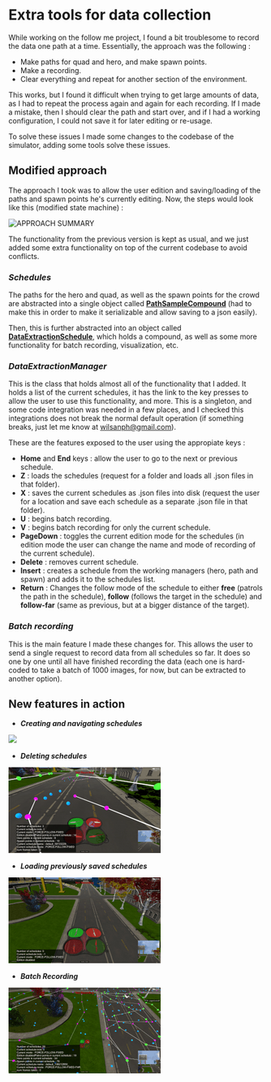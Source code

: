 
# Extra tools for data collection

While working on the follow me project, I found a bit troublesome to record the data one path at a time. Essentially, the approach was the following :

*   Make paths for quad and hero, and make spawn points.
*   Make a recording.
*   Clear everything and repeat for another section of the environment.

This works, but I found it difficult when trying to get large amounts of data, as I had to repeat the process again and again for each recording. If I made a mistake, then I should clear the path and start over, and if I had a working configuration, I could not save it for later editing or re-usage.

To solve these issues I made some changes to the codebase of the simulator, adding some tools solve these issues.

## **Modified approach**

The approach I took was to allow the user edition and saving/loading of the paths and spawn points he's currently editing. Now, the steps would look like this (modified state machine) :

![APPROACH SUMMARY](./imgs/img_modified_approach.png)

The functionality from the previous version is kept as usual, and we just added some extra functionality on top of the current codebase to avoid conflicts.

### _**Schedules**_

The paths for the hero and quad, as well as the spawn points for the crowd are abstracted into a single object called [**PathSampleCompound**](https://github.com/wpumacay/RoboND-QuadRotor-Unity-Simulator/blob/master/Assets/Scripts/PathPlanner.cs) (had to make this in order to make it serializable and allow saving to a json easily).

Then, this is further abstracted into an object called [**DataExtractionSchedule**](https://github.com/wpumacay/RoboND-QuadRotor-Unity-Simulator/blob/master/Assets/Scripts/DataExtraction/DataExtractionSchedule.cs), which holds a compound, as well as some more functionality for batch recording, visualization, etc.

### _**DataExtractionManager**_

This is the class that holds almost all of the functionality that I added. It holds a list of the current schedules, it has the link to the key presses to allow the user to use this functionality, and more. This is a singleton, and some code integration was needed in a few places, and I checked this integrations does not break the normal default operation (if something breaks, just let me know at wilsanph@gmail.com).

These are the features exposed to the user using the appropiate keys :

*   **Home** and **End** keys : allow the user to go to the next or previous schedule.
*   **Z** : loads the schedules (request for a folder and loads all .json files in that folder).
*   **X** : saves the current schedules as .json files into disk (request the user for a location and save each schedule as a separate .json file in that folder).
*   **U** : begins batch recording.
*   **V** : begins batch recording for only the current schedule.
*   **PageDown** : toggles the current edition mode for the schedules (in edition mode the user can change the name and mode of recording of the current schedule).
*   **Delete** : removes current schedule.
*   **Insert** : creates a schedule from the working managers (hero, path and spawn) and adds it to the schedules list.
*   **Return** : Changes the follow mode of the schedule to either **free** (patrols the path in the schedule), **follow** (follows the target in the schedule) and **follow-far** (same as previous, but at a bigger distance of the target).

### _**Batch recording**_

This is the main feature I made these changes for. This allows the user to send a single request to record data from all schedules so far. It does so one by one until all have finished recording the data (each one is hard-coded to take a batch of 1000 images, for now, but can be extracted to another option).

## New features in action

*   _**Creating and navigating schedules**_

![](./imgs/gif_feature_creating_navigating_schedules.gif)

*   _**Deleting schedules**_

![](./imgs/gif_feature_deleting_schedules.gif)

*   _**Loading previously saved schedules**_

![](./imgs/gif_feature_loading_schedules.gif)

*   _**Batch Recording**_

![](./imgs/gif_feature_batch_recording.gif)

